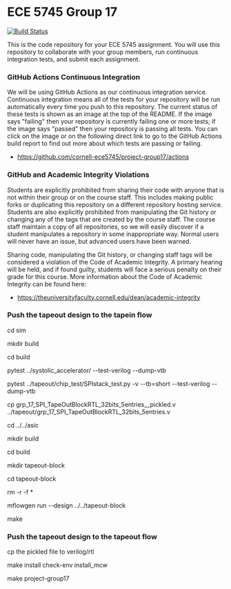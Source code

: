 
ECE 5745 Group 17
==========================================================================

[![Build Status](https://github.com/cornell-ece5745/project-group17/actions/workflows/run_tests.yml/badge.svg)](https://github.com/cornell-ece5745/project-group17/actions)

This is the code repository for your ECE 5745 assignment. You will use
this repository to collaborate with your group members, run continuous
integration tests, and submit each assignment.

### GitHub Actions Continuous Integration

We will be using GitHub Actions as our continuous integration service.
Continuous integration means all of the tests for your repository will be
run automatically every time you push to this repository. The current
status of these tests is shown as an image at the top of the README. If
the image says "failing" then your repository is currently failing one or
more tests; if the image says "passed" then your repository is passing
all tests. You can click on the image or on the following direct link to
go to the GitHub Actions build report to find out more about which tests
are passing or failing.

 * https://github.com/cornell-ece5745/project-group17/actions

### GitHub and Academic Integrity Violations

Students are explicitly prohibited from sharing their code with anyone
that is not within their group or on the course staff. This includes
making public forks or duplicating this repository on a different
repository hosting service. Students are also explicitly prohibited from
manipulating the Git history or changing any of the tags that are created
by the course staff. The course staff maintain a copy of all
repositories, so we will easily discover if a student manipulates a
repository in some inappropriate way. Normal users will never have an
issue, but advanced users have been warned.

Sharing code, manipulating the Git history, or changing staff tags will
be considered a violation of the Code of Academic Integrity. A primary
hearing will be held, and if found guilty, students will face a serious
penalty on their grade for this course. More information about the Code
of Academic Integrity can be found here:

 * https://theuniversityfaculty.cornell.edu/dean/academic-integrity

### Push the tapeout design to the tapein flow
cd sim

mkdir build

cd build

pytest ../systolic_accelerator/ --test-verilog --dump-vtb

pytest ../tapeout/chip_test/SPIstack_test.py -v --tb=short --test-verilog --dump-vtb

cp grp_17_SPI_TapeOutBlockRTL_32bits_5entries__pickled.v ../tapeout/grp_17_SPI_TapeOutBlockRTL_32bits_5entries.v

cd ../../asic

mkdir build

cd build

mkdir tapeout-block

cd tapeout-block

rm -r -f *

mflowgen run --design ../../tapeout-block

make

### Push the tapeout design to the tapeout flow

cp the pickled file to verilog/rtl

make install check-env install_mcw

make project-group17
